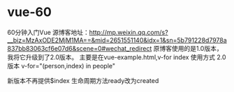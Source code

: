 # vue-60
60分钟入门Vue
源博客地址：http://mp.weixin.qq.com/s?__biz=MzAxODE2MjM1MA==&mid=2651551140&idx=1&sn=5b791228d7978a837bb83063cf6e07d6&scene=0#wechat_redirect
原博客使用的是1.0版本，我将它升级到了2.0版本。
主要是在vue-example.html,v-for index 使用方式
2.0版本
v-for="(person,index) in people"

新版本不再提供$index
生命周期方法ready改为created
